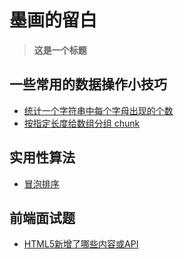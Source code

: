 # 墨画的留白
> **这是一个标题**


## 一些常用的数据操作小技巧
* [统计一个字符串中每个字母出现的个数](https://github.com/songhua-river/Blog/issues/1) 
* [按指定长度给数组分组 chunk](https://github.com/songhua-river/Blog/issues/2)

## 实用性算法
* [冒泡排序](https://github.com/songhua-river/Blog/issues/4)

## 前端面试题
* [HTML5新增了哪些内容或API](https://github.com/songhua-river/Blog/issues/3) 
